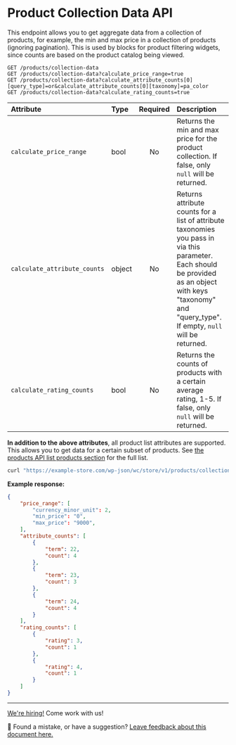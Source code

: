 # Product Collection Data API

This endpoint allows you to get aggregate data from a collection of products, for example, the min and max price in a collection of products (ignoring pagination). This is used by blocks for product filtering widgets, since counts are based on the product catalog being viewed.

```http
GET /products/collection-data
GET /products/collection-data?calculate_price_range=true
GET /products/collection-data?calculate_attribute_counts[0][query_type]=or&calculate_attribute_counts[0][taxonomy]=pa_color
GET /products/collection-data?calculate_rating_counts=true
```

| Attribute                    | Type   | Required | Description                                                                                                                                                                                                |
| :--------------------------- | :----- | :------: | :--------------------------------------------------------------------------------------------------------------------------------------------------------------------------------------------------------- |
| `calculate_price_range`      | bool   |    No    | Returns the min and max price for the product collection. If false, only `null` will be returned.                                                                                                          |
| `calculate_attribute_counts` | object |    No    | Returns attribute counts for a list of attribute taxonomies you pass in via this parameter. Each should be provided as an object with keys "taxonomy" and "query_type". If empty, `null` will be returned. |
| `calculate_rating_counts`    | bool   |    No    | Returns the counts of products with a certain average rating, 1-5. If false, only `null` will be returned.                                                                                                 |

**In addition to the above attributes**, all product list attributes are supported. This allows you to get data for a certain subset of products. See [the products API list products section](products.md#list-products) for the full list.

```sh
curl "https://example-store.com/wp-json/wc/store/v1/products/collection-data?calculate_price_range=true&calculate_attribute_counts=pa_size,pa_color&calculate_rating_counts=true"
```

**Example response:**

```json
{
	"price_range": [
		"currency_minor_unit": 2,
		"min_price": "0",
		"max_price": "9000",
	],
	"attribute_counts": [
		{
			"term": 22,
			"count": 4
		},
		{
			"term": 23,
			"count": 3
		},
		{
			"term": 24,
			"count": 4
		}
	],
	"rating_counts": [
		{
			"rating": 3,
			"count": 1
		},
		{
			"rating": 4,
			"count": 1
		}
	]
}
```

<!-- FEEDBACK -->

---

[We're hiring!](https://woocommerce.com/careers/) Come work with us!

🐞 Found a mistake, or have a suggestion? [Leave feedback about this document here.](https://github.com/woocommerce/woocommerce-gutenberg-products-block/issues/new?assignees=&labels=type%3A+documentation&template=--doc-feedback.md&title=Feedback%20on%20./src/StoreApi/docs/product-collection-data.md)

<!-- /FEEDBACK -->
